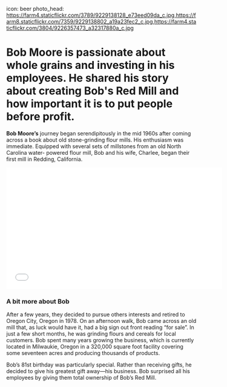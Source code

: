 icon: beer
photo_head: https://farm4.staticflickr.com/3789/9229138128_e73eed09da_c.jpg,https://farm8.staticflickr.com/7359/9229138802_a19a23fec2_c.jpg,https://farm4.staticflickr.com/3804/9226357473_a32317880a_c.jpg

# Bob Moore is passionate about whole grains and investing in his employees. He shared his story about creating Bob's Red Mill and how important it is to put people before profit.

<div class="zig-zags_blue"></div>

**Bob Moore’s** journey began serendipitously in the mid 1960s after coming across a book about old stone-grinding flour mills. His enthusiasm was immediate. Equipped with several sets of millstones from an old North Carolina water- powered flour mill, Bob and his wife, Charlee, began their first mill in Redding, California.

<div class="line-canvas"></div>

<iframe src="//player.vimeo.com/video/70167461?byline=0&amp;portrait=0&amp;color=adbf27" width="570" height="321" frameborder="0" webkitallowfullscreen mozallowfullscreen allowfullscreen></iframe>

<div class="line-canvas"></div>

### A bit more about Bob

After a few years, they decided to pursue others interests and retired to Oregon City, Oregon in 1978. On an afternoon walk, Bob came across an old mill that, as luck would have it, had a big sign out front reading “for sale”. In just a few short months, he was grinding flours and cereals for local customers. Bob spent many years growing the business, which is currently located in Milwaukie, Oregon in a 320,000 square foot facility covering some seventeen acres and producing thousands of products.

Bob’s 81st birthday was particularly special. Rather than receiving gifts, he decided to give his greatest gift away—his business. Bob surprised all his employees by giving them total ownership of Bob’s Red Mill.
